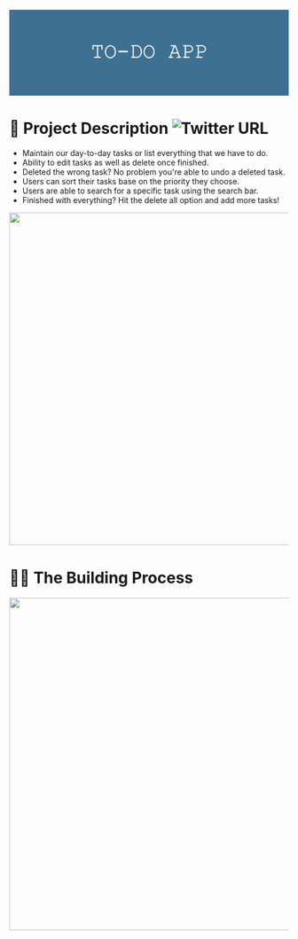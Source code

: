![](https://github.com/196Sebastian/to-do-app/blob/main/TO-DO_APP.png) 

# 🌟 Project Description ![Twitter URL](https://img.shields.io/twitter/url?style=social&url=https%3A%2F%2Ftwitter.com%2F196Sebastian)
- Maintain our day-to-day tasks or list everything that we have to do.
- Ability to edit tasks as well as delete once finished. 
- Deleted the wrong task? No problem you're able to undo a deleted task.
- Users can sort their tasks base on the priority they choose.
- Users are able to search for a specific task using the search bar. 
- Finished with everything? Hit the delete all option and add more tasks!

<img src="https://user-images.githubusercontent.com/87108242/153094001-84b5efb8-e9bc-4910-9b0c-cac19bfd3796.png" width="600" height="600">

# 👨‍💻 The Building Process


<img src="https://user-images.githubusercontent.com/87108242/153094355-13302501-d59e-4d55-88d8-a17c11b5200c.png" width="600" height="600">
